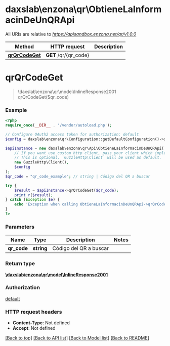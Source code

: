 # daxslab\enzona\qr\ObtieneLaInformacinDeUnQRApi

All URIs are relative to *https://apisandbox.enzona.net/qr/v1.0.0*

Method | HTTP request | Description
------------- | ------------- | -------------
[**qrQrCodeGet**](ObtieneLaInformacinDeUnQRApi.md#qrQrCodeGet) | **GET** /qr/{qr_code} | 


# **qrQrCodeGet**
> \daxslab\enzona\qr\model\InlineResponse2001 qrQrCodeGet($qr_code)



### Example
```php
<?php
require_once(__DIR__ . '/vendor/autoload.php');

// Configure OAuth2 access token for authorization: default
$config = daxslab\enzona\qr\Configuration::getDefaultConfiguration()->setAccessToken('YOUR_ACCESS_TOKEN');

$apiInstance = new daxslab\enzona\qr\Api\ObtieneLaInformacinDeUnQRApi(
    // If you want use custom http client, pass your client which implements `GuzzleHttp\ClientInterface`.
    // This is optional, `GuzzleHttp\Client` will be used as default.
    new GuzzleHttp\Client(),
    $config
);
$qr_code = "qr_code_example"; // string | Código del QR a buscar

try {
    $result = $apiInstance->qrQrCodeGet($qr_code);
    print_r($result);
} catch (Exception $e) {
    echo 'Exception when calling ObtieneLaInformacinDeUnQRApi->qrQrCodeGet: ', $e->getMessage(), PHP_EOL;
}
?>
```

### Parameters

Name | Type | Description  | Notes
------------- | ------------- | ------------- | -------------
 **qr_code** | **string**| Código del QR a buscar |

### Return type

[**\daxslab\enzona\qr\model\InlineResponse2001**](../Model/InlineResponse2001.md)

### Authorization

[default](../../README.md#default)

### HTTP request headers

 - **Content-Type**: Not defined
 - **Accept**: Not defined

[[Back to top]](#) [[Back to API list]](../../README.md#documentation-for-api-endpoints) [[Back to Model list]](../../README.md#documentation-for-models) [[Back to README]](../../README.md)

